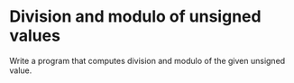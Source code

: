 # Division and modulo of unsigned values
Write a program that computes division and modulo of the given unsigned value.